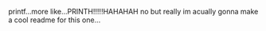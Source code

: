 printf...more like...PRINTH!!!!!HAHAHAH no but really im acually gonna make a cool readme for this one...
